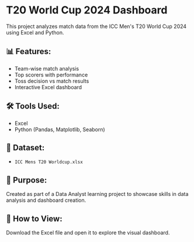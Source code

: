 # T20 World Cup 2024 Dashboard

This project analyzes match data from the ICC Men's T20 World Cup 2024 using Excel and Python.

## 📊 Features:
- Team-wise match analysis
- Top scorers with performance
- Toss decision vs match results
- Interactive Excel dashboard

## 🛠 Tools Used:
- Excel
- Python (Pandas, Matplotlib, Seaborn)

## 📁 Dataset:
- `ICC Mens T20 Worldcup.xlsx`

## 📌 Purpose:
Created as part of a Data Analyst learning project to showcase skills in data analysis and dashboard creation.

## 🔗 How to View:
Download the Excel file and open it to explore the visual dashboard.
